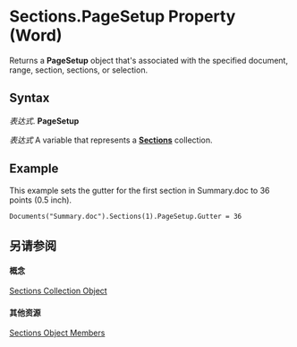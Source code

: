 
# Sections.PageSetup Property (Word)

Returns a  **PageSetup** object that's associated with the specified document, range, section, sections, or selection.


## Syntax

 _表达式_. **PageSetup**

 _表达式_ A variable that represents a **[Sections](cf6f77ba-9eee-5614-e697-bc031c4c6dcd.md)** collection.


## Example

This example sets the gutter for the first section in Summary.doc to 36 points (0.5 inch).


```
Documents("Summary.doc").Sections(1).PageSetup.Gutter = 36
```


## 另请参阅


#### 概念


[Sections Collection Object](cf6f77ba-9eee-5614-e697-bc031c4c6dcd.md)
#### 其他资源


[Sections Object Members](http://msdn.microsoft.com/library/adbf6532-f5f6-dece-837d-9ae3b38a0da2%28Office.15%29.aspx)
